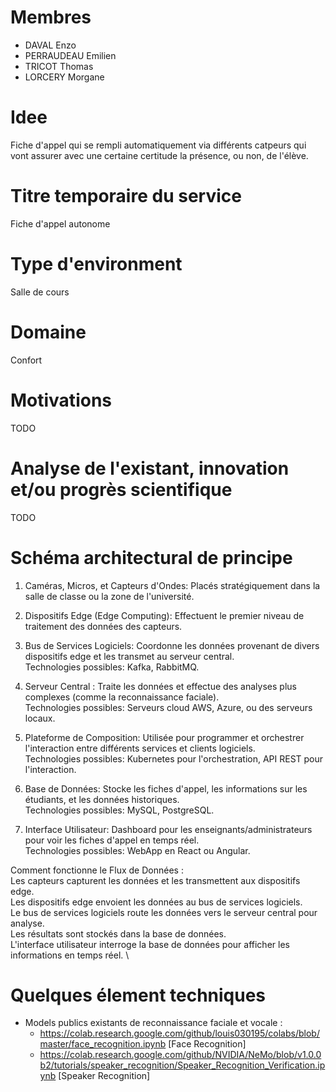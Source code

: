 # Membres
- DAVAL Enzo
- PERRAUDEAU Emilien
- TRICOT Thomas
- LORCERY Morgane

# Idee
Fiche d'appel qui se rempli automatiquement via différents catpeurs qui vont assurer avec une certaine certitude la présence, ou non, de l'élève.

# Titre temporaire du service
Fiche d'appel autonome

# Type d'environment
Salle de cours

# Domaine
Confort

# Motivations
TODO

# Analyse de l'existant, innovation et/ou progrès scientifique
TODO

# Schéma architectural de principe

1. Caméras, Micros, et Capteurs d'Ondes: Placés stratégiquement dans la salle de classe ou la zone de l'université.

2. Dispositifs Edge (Edge Computing): Effectuent le premier niveau de traitement des données des capteurs.

3. Bus de Services Logiciels: Coordonne les données provenant de divers dispositifs edge et les transmet au serveur central. \
   Technologies possibles: Kafka, RabbitMQ.

5. Serveur Central : Traite les données et effectue des analyses plus complexes (comme la reconnaissance faciale). \
  Technologies possibles: Serveurs cloud AWS, Azure, ou des serveurs locaux.
  
5. Plateforme de Composition: Utilisée pour programmer et orchestrer l'interaction entre différents services et clients logiciels. \
  Technologies possibles: Kubernetes pour l'orchestration, API REST pour l'interaction.
  
6. Base de Données: Stocke les fiches d'appel, les informations sur les étudiants, et les données historiques. \
  Technologies possibles: MySQL, PostgreSQL.

8. Interface Utilisateur: Dashboard pour les enseignants/administrateurs pour voir les fiches d'appel en temps réel. \
  Technologies possibles: WebApp en React ou Angular.

Comment fonctionne le Flux de Données : \
  Les capteurs capturent les données et les transmettent aux dispositifs edge. \
  Les dispositifs edge envoient les données au bus de services logiciels. \
  Le bus de services logiciels route les données vers le serveur central pour analyse. \
  Les résultats sont stockés dans la base de données. \
  L'interface utilisateur interroge la base de données pour afficher les informations en temps réel. \

# Quelques élement techniques
- Models publics existants de reconnaissance faciale et vocale :
  - https://colab.research.google.com/github/louis030195/colabs/blob/master/face_recognition.ipynb [Face Recognition]
  - https://colab.research.google.com/github/NVIDIA/NeMo/blob/v1.0.0b2/tutorials/speaker_recognition/Speaker_Recognition_Verification.ipynb [Speaker Recognition]
